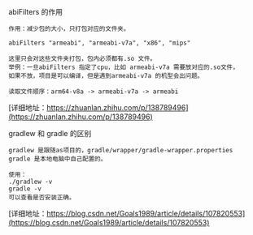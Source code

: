 

abiFilters 的作用
```
作用：减少包的大小，只打包对应的文件夹。

abiFilters "armeabi", "armeabi-v7a", "x86", "mips"

这里只会对这些文件夹打包，包内必须都有.so 文件。
举例：一旦abiFilters 指定了cpu，比如 armeabi-v7a 需要放对应的.so文件，
如果不放，项目是可以编译，但是遇到armeabi-v7a 的机型会出问题。

读取文件顺序：arm64-v8a -> armeabi-v7a -> armeabi

```
[详细地址：https://zhuanlan.zhihu.com/p/138789496](https://zhuanlan.zhihu.com/p/138789496)

gradlew 和 gradle 的区别
```
gradlew 是跟随as项目的，gradle/wrapper/gradle-wrapper.properties
gradle 是本地电脑中自己配置的。

使用：
./gradlew -v
gradle -v
可以查看是否安装正确。
```
[详细地址：https://blog.csdn.net/Goals1989/article/details/107820553](https://blog.csdn.net/Goals1989/article/details/107820553)